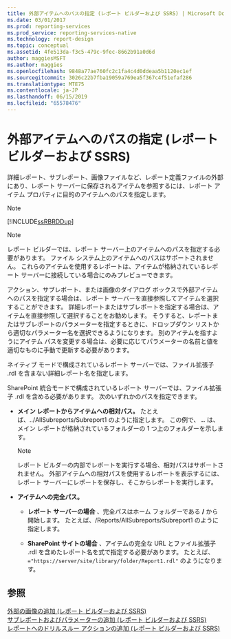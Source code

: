 ```yaml
---
title: 外部アイテムへのパスの指定 (レポート ビルダーおよび SSRS) | Microsoft Docs
ms.date: 03/01/2017
ms.prod: reporting-services
ms.prod_service: reporting-services-native
ms.technology: report-design
ms.topic: conceptual
ms.assetid: 4fe513da-f3c5-479c-9fec-8662b91a0d6d
author: maggiesMSFT
ms.author: maggies
ms.openlocfilehash: 9848a77ae760fc2c1fa4c4d0ddeaa5b1120ec1ef
ms.sourcegitcommit: 3026c22b7fba19059a769ea5f367c4f51efaf286
ms.translationtype: MTE75
ms.contentlocale: ja-JP
ms.lasthandoff: 06/15/2019
ms.locfileid: "65578476"
---
```

# <a name="specifying-paths-to-external-items-report-builder-and-ssrs"></a>外部アイテムへのパスの指定 (レポート ビルダーおよび SSRS)
  詳細レポート、サブレポート、画像ファイルなど、レポート定義ファイルの外部にあり、レポート サーバーに保存されるアイテムを参照するには、レポート アイテム プロパティに目的のアイテムへのパスを指定します。  
  
> [!NOTE]  
>  [!INCLUDE[ssRBRDDup](../../includes/ssrbrddup-md.md)]  
  
> [!NOTE]  
>  レポート ビルダーでは、レポート サーバー上のアイテムへのパスを指定する必要があります。 ファイル システム上のアイテムへのパスはサポートされません。 これらのアイテムを使用するレポートは、アイテムが格納されているレポート サーバーに接続している場合にのみプレビューできます。  
  
 アクション、サブレポート、または画像のダイアログ ボックスで外部アイテムへのパスを指定する場合は、レポート サーバーを直接参照してアイテムを選択することができます。 詳細レポートまたはサブレポートを指定する場合は、アイテムを直接参照して選択することをお勧めします。 そうすると、レポートまたはサブレポートのパラメーターを指定するときに、ドロップダウン リストから適切なパラメーター名を選択できるようになります。 別のアイテムを指すようにアイテム パスを変更する場合は、必要に応じてパラメーターの名前と値を適切なものに手動で更新する必要があります。  
  
 ネイティブ モードで構成されているレポート サーバーでは、ファイル拡張子 .rdl を含まない詳細レポート名を指定します。  
  
 SharePoint 統合モードで構成されているレポート サーバーでは、ファイル拡張子 .rdl を含める必要があります。 次のいずれかのパスを指定できます。  
  
-   **メイン レポートからアイテムへの相対パス。** たとえば、../AllSubreports/Subreport1 のように指定します。 この例で、 **..** は、メイン レポートが格納されているフォルダーの 1 つ上のフォルダーを示します。  
  
    > [!NOTE]  
    >  レポート ビルダーの内部でレポートを実行する場合、相対パスはサポートされません。 外部アイテムへの相対パスを使用するレポートを表示するには、レポート サーバーにレポートを保存し、そこからレポートを実行します。  
  
-   **アイテムへの完全パス。**  
  
    -   **レポート サーバーの場合** 、完全パスはホーム フォルダーである **/** から開始します。 たとえば、/Reports/AllSubreports/Subreport1 のように指定します。  
  
    -   **SharePoint サイトの場合** 、アイテムの完全な URL とファイル拡張子 .rdl を含めたレポート名を式で指定する必要があります。 たとえば、`="https://server/site/library/folder/Report1.rdl"` のようになります。  
  
## <a name="see-also"></a>参照  
 [外部の画像の追加 (レポート ビルダーおよび SSRS)](../../reporting-services/report-design/add-an-external-image-report-builder-and-ssrs.md)   
 [サブレポートおよびパラメーターの追加 (レポート ビルダーおよび SSRS)](../../reporting-services/report-design/add-a-subreport-and-parameters-report-builder-and-ssrs.md)   
 [レポートへのドリルスルー アクションの追加 &#40;レポート ビルダーおよび SSRS&#41;](../../reporting-services/report-design/add-a-drillthrough-action-on-a-report-report-builder-and-ssrs.md)  
  
  
